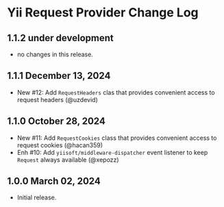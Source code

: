 # Yii Request Provider Change Log

## 1.1.2 under development
- no changes in this release.

## 1.1.1 December 13, 2024

- New #12: Add `RequestHeaders` clas that provides convenient access to request headers (@uzdevid)

## 1.1.0 October 28, 2024

- New #11: Add `RequestCookies` class that provides convenient access to request cookies (@hacan359)
- Enh #10: Add `yiisoft/middleware-dispatcher` event listener to keep `Request` always available (@xepozz)

## 1.0.0 March 02, 2024

- Initial release.
